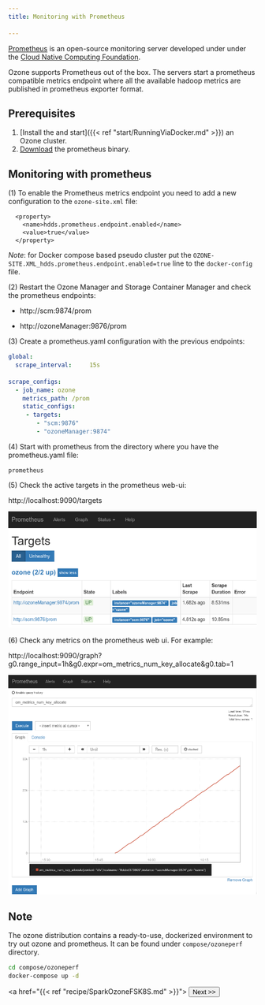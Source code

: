 ```yaml
---
title: Monitoring with Prometheus

---
```

<!---
  Licensed to the Apache Software Foundation (ASF) under one or more
  contributor license agreements.  See the NOTICE file distributed with
  this work for additional information regarding copyright ownership.
  The ASF licenses this file to You under the Apache License, Version 2.0
  (the "License"); you may not use this file except in compliance with
  the License.  You may obtain a copy of the License at

      http://www.apache.org/licenses/LICENSE-2.0

  Unless required by applicable law or agreed to in writing, software
  distributed under the License is distributed on an "AS IS" BASIS,
  WITHOUT WARRANTIES OR CONDITIONS OF ANY KIND, either express or implied.
  See the License for the specific language governing permissions and
  limitations under the License.
-->

[Prometheus](https://prometheus.io/) is an open-source monitoring server developed under under the [Cloud Native Computing Foundation](https://www.cncf.io/).

Ozone supports Prometheus out of the box. The servers start a prometheus
compatible metrics endpoint where all the available hadoop metrics are published in prometheus exporter format.

## Prerequisites

 1. [Install the and start]({{< ref "start/RunningViaDocker.md" >}}) an Ozone cluster.
 2. [Download](https://prometheus.io/download/#prometheus) the prometheus binary.

## Monitoring with prometheus

(1) To enable the Prometheus metrics endpoint you need to add a new configuration to the `ozone-site.xml` file:

```
  <property>
    <name>hdds.prometheus.endpoint.enabled</name>
    <value>true</value>
  </property>
```

_Note_: for Docker compose based pseudo cluster put the `OZONE-SITE.XML_hdds.prometheus.endpoint.enabled=true` line to the `docker-config` file.

(2) Restart the Ozone Manager and Storage Container Manager and check the prometheus endpoints:

 * http://scm:9874/prom

 * http://ozoneManager:9876/prom

(3) Create a prometheus.yaml configuration with the previous endpoints:

```yaml
global:
  scrape_interval:     15s

scrape_configs:
  - job_name: ozone
    metrics_path: /prom
    static_configs:
     - targets:
        - "scm:9876"
        - "ozoneManager:9874"
```

(4) Start with prometheus from the directory where you have the prometheus.yaml file:

```
prometheus
```

(5) Check the active targets in the prometheus web-ui:

http://localhost:9090/targets

![Prometheus target page example](prometheus.png)


(6) Check any metrics on the prometheus web ui. For example:

http://localhost:9090/graph?g0.range_input=1h&g0.expr=om_metrics_num_key_allocate&g0.tab=1

![Prometheus target page example](prometheus-key-allocate.png)

## Note

The ozone distribution contains a ready-to-use, dockerized environment to try out ozone and prometheus. It can be found under `compose/ozoneperf` directory.

```bash
cd compose/ozoneperf
docker-compose up -d
```

<a href="{{< ref "recipe/SparkOzoneFSK8S.md" >}}"> <button type="button"
class="btn  btn-success btn-lg">Next >></button>
